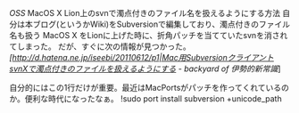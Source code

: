 *OSS* MacOS X Lion上のsvnで濁点付きのファイル名を扱えるようにする方法
自分は本ブログ(というかWiki)をSubversionで編集しており、濁点付きのファイル名も扱う
MacOS X をLionに上げた時に、折角パッチを当てていたsvnを消されてしまった。
だが、すぐに次の情報が見つかった。
 *[http://d.hatena.ne.jp/iseebi/20110612/p1|Mac用SubversionクライアントsvnXで濁点付きのファイルを扱えるようにする - backyard of 伊勢的新常識*]

自分的にはこの1行だけが重要。最近はMacPortsがパッチを作ってくれているのか。便利な時代になったなぁ。
!sudo port install subversion +unicode_path
